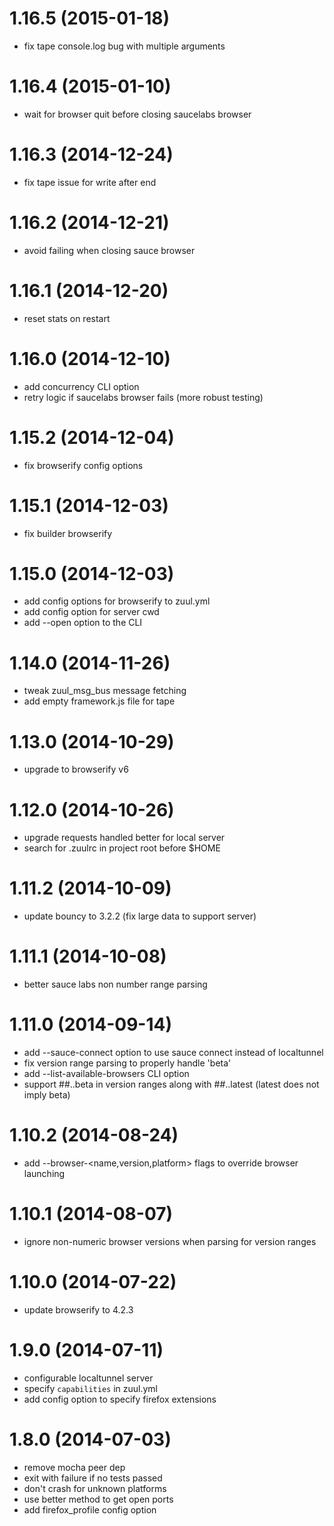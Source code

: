 # 1.16.5 (2015-01-18)

* fix tape console.log bug with multiple arguments

# 1.16.4 (2015-01-10)

* wait for browser quit before closing saucelabs browser

# 1.16.3 (2014-12-24)

* fix tape issue for write after end

# 1.16.2 (2014-12-21)

* avoid failing when closing sauce browser

# 1.16.1 (2014-12-20)

* reset stats on restart

# 1.16.0 (2014-12-10)

* add concurrency CLI option
* retry logic if saucelabs browser fails (more robust testing)

# 1.15.2 (2014-12-04)

* fix browserify config options

# 1.15.1 (2014-12-03)

* fix builder browserify

# 1.15.0 (2014-12-03)

* add config options for browserify to zuul.yml
* add config option for server cwd
* add --open option to the CLI

# 1.14.0 (2014-11-26)

* tweak zuul_msg_bus message fetching
* add empty framework.js file for tape

# 1.13.0 (2014-10-29)

* upgrade to browserify v6

# 1.12.0 (2014-10-26)

 * upgrade requests handled better for local server
 * search for .zuulrc in project root before $HOME

# 1.11.2 (2014-10-09)

 * update bouncy to 3.2.2 (fix large data to support server)

# 1.11.1 (2014-10-08)

 * better sauce labs non number range parsing

# 1.11.0 (2014-09-14)

 * add --sauce-connect option to use sauce connect instead of localtunnel
 * fix version range parsing to properly handle 'beta'
 * add --list-available-browsers CLI option
 * support ##..beta in version ranges along with ##..latest (latest does not imply beta)

# 1.10.2 (2014-08-24)

  * add --browser-<name,version,platform> flags to override browser launching

# 1.10.1 (2014-08-07)

  * ignore non-numeric browser versions when parsing for version ranges

# 1.10.0 (2014-07-22)

  * update browserify to 4.2.3

# 1.9.0 (2014-07-11)

  * configurable localtunnel server
  * specify `capabilities` in zuul.yml
  * add config option to specify firefox extensions

# 1.8.0 (2014-07-03)

  * remove mocha peer dep
  * exit with failure if no tests passed
  * don't crash for unknown platforms
  * use better method to get open ports
  * add firefox_profile config option

